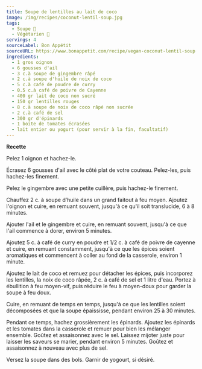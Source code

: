 ```yaml
---
title: Soupe de lentilles au lait de coco
image: /img/recipes/coconut-lentil-soup.jpg
tags:
  - Soupe 🥣
  - Végétarien 🌱
servings: 4
sourceLabel: Bon Appétit
sourceURL: https://www.bonappetit.com/recipe/vegan-coconut-lentil-soup
ingredients:
  - 1 gros oignon
  - 6 gousses d'ail
  - 3 c.à soupe de gingembre râpé
  - 2 c.à soupe d'huile de noix de coco
  - 5 c.à café de poudre de curry
  - 0.5 c.à café de poivre de Cayenne
  - 400 gr lait de coco non sucré
  - 150 gr lentilles rouges
  - 8 c.à soupe de noix de coco râpé non sucrée
  - 2 c.à café de sel
  - 300 gr d'épinards
  - 1 boite de tomates écrasées
  - lait entier ou yogurt (pour servir à la fin, facultatif)
---
```

**Recette**

Pelez 1 oignon et hachez-le.

Écrasez 6 gousses d'ail avec le côté plat de votre couteau. Pelez-les, puis hachez-les finement.

Pelez le gingembre avec une petite cuillère, puis hachez-le finement.

Chauffez 2 c. à soupe d’huile dans un grand faitout à feu moyen. Ajoutez l'oignon et cuire, en remuant souvent, jusqu'à ce qu'il soit translucide, 6 à 8 minutes.

Ajouter l'ail et le gingembre et cuire, en remuant souvent, jusqu'à ce que l'ail commence à dorer, environ 5 minutes.

Ajoutez 5 c. à café de curry en poudre et 1/2 c. à café de poivre de cayenne et cuire, en remuant constamment, jusqu'à ce que les épices soient aromatiques et commencent à coller au fond de la casserole, environ 1 minute.

Ajoutez le lait de coco et remuez pour détacher les épices, puis incorporez les lentilles, la noix de coco râpée, 2 c. à café de sel et 1 litre d'eau. Portez à ébullition à feu moyen-vif, puis réduire le feu à moyen-doux pour garder la soupe à feu doux.

Cuire, en remuant de temps en temps, jusqu'à ce que les lentilles soient décomposées et que la soupe épaississe, pendant environ 25 à 30 minutes.

Pendant ce temps, hachez grossièrement les épinards. Ajoutez les épinards et les tomates dans la casserole et remuer pour bien les mélanger ensemble. Goûtez et assaisonnez avec le sel. Laissez mijoter juste pour laisser les saveurs se marier, pendant environ 5 minutes. Goûtez et assaisonnez à nouveau avec plus de sel.

Versez la soupe dans des bols. Garnir de yogourt, si désiré.